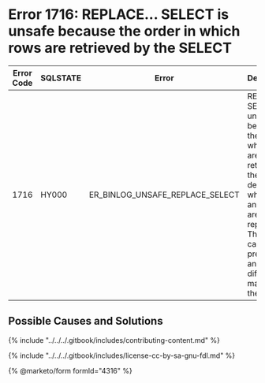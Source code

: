 # Error 1716: REPLACE... SELECT is unsafe because the order in which rows are retrieved by the SELECT

| Error Code | SQLSTATE | Error                               | Description                                                                                                                                                                                                 |
| ---------- | -------- | ----------------------------------- | ----------------------------------------------------------------------------------------------------------------------------------------------------------------------------------------------------------- |
| 1716       | HY000    | ER\_BINLOG\_UNSAFE\_REPLACE\_SELECT | REPLACE... SELECT is unsafe because the order in which rows are retrieved by the SELECT determines which (if any) rows are replaced. This order cannot be predicted and may differ on master and the slave. |

## Possible Causes and Solutions

{% include "../../../.gitbook/includes/contributing-content.md" %}

{% include "../../../.gitbook/includes/license-cc-by-sa-gnu-fdl.md" %}

<!-- This page is licensed: CC BY-SA / Gnu FDL -->

{% @marketo/form formId="4316" %}
